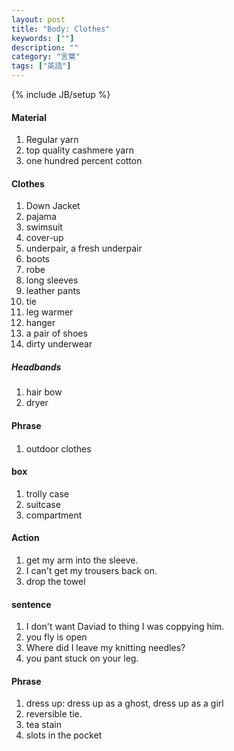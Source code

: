 ```yaml
---
layout: post
title: "Body: Clothes"
keywords: [""]
description: ""
category: "言葉"
tags: ["英語"]
---
```

{% include JB/setup %}

#### Material
1. Regular yarn
2. top quality cashmere yarn
3. one hundred percent cotton

#### Clothes
1. Down Jacket
2. pajama
4. swimsuit
5. cover-up
6. underpair, a fresh underpair
7. boots
8. robe
1. long sleeves
2. leather pants
3. tie
4. leg warmer
5. hanger
6. a pair of shoes
7. dirty underwear


##### Headbands
1. hair bow
2. dryer

#### Phrase

####
1. outdoor clothes

#### box
1. trolly case
2. suitcase
3. compartment


#### Action
1. get my arm into the sleeve.
2. I can't get my trousers back on.
3. drop the towel

#### sentence
1. I don't want Daviad to thing I was coppying him.
2. you fly is open
3. Where did I leave my knitting needles?
4. you pant stuck on your leg.


#### Phrase
1. dress up: dress up as a ghost, dress up as a girl
2. reversible tie.
3. tea stain
4. slots in the pocket


